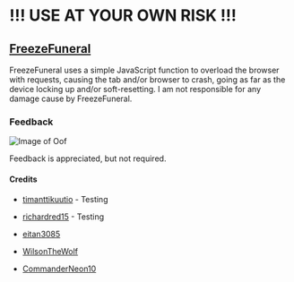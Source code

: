 # !!! USE AT YOUR OWN RISK !!!

## [FreezeFuneral](https://freezefuneral.github.io)
FreezeFuneral uses a simple JavaScript function to overload the browser with requests, causing the tab and/or browser to crash, going as far as the device locking up and/or soft-resetting. I am not responsible for any damage cause by FreezeFuneral.

### Feedback

![Image of Oof](https://media.discordapp.net/attachments/716886129948885053/717053119275466832/your_feedback_would_be_greatly_appreciated.gif)

Feedback is appreciated, but not required. 

#### Credits
- [timanttikuutio](https://github.com/timanttikuutio) - Testing

- [richardred15](https://github.com/richardred15) - Testing

- [eitan3085](https://github.com/eitan3085)

- [WilsonTheWolf](https://github.com/WilsonTheWolf)
  
- [CommanderNeon10](https://github.com/CommanderNeon10)
